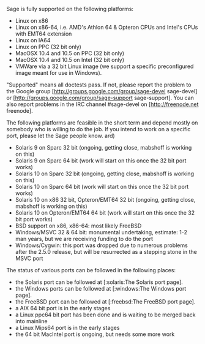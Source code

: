Sage is fully supported on the following platforms:

 * Linux on x86
 * Linux on x86-64, i.e. AMD's Athlon 64 & Opteron CPUs and Intel's CPUs with EMT64 extension
 * Linux on IA64
 * Linux on PPC (32 bit only)
 * MacOSX 10.4 and 10.5 on PPC (32 bit only)
 * MacOSX 10.4 and 10.5  on Intel (32 bit only)
 * VMWare via a 32 bit Linux image (we support a specific preconfigured image meant for use in Windows).

"Supported" means all doctests pass. If not, please report the problem to the Google group [http://groups.google.com/group/sage-devel sage-devel] or [http://groups.google.com/group/sage-support sage-support]. You can also report problems in the IRC channel #sage-devel on [http://freenode.net freenode].
 
The following platforms are feasible in the short term and depend mostly on somebody who is willing to do the job. If you intend to work on a specific port, please let the Sage people know.
ard)

 * Solaris 9 on Sparc 32 bit (ongoing, getting close, mabshoff is working on this)
 * Solaris 9 on Sparc 64 bit (work will start on this once the 32 bit port works)
 * Solaris 10 on Sparc 32 bit (ongoing, getting close, mabshoff is working on this)
 * Solaris 10 on Sparc 64 bit (work will start on this once the 32 bit port works)
 * Solaris 10 on x86 32 bit, Opteron/EMT64 32 bit (ongoing, getting close, mabshoff is working on this)
 * Solaris 10 on Opteron/EMT64 64 bit (work will start on this once the 32 bit port works)
 * BSD support on x86, x86-64: most likely FreeBSD
 * Windows/MSVC 32 & 64 bit: monumental undertaking, estimate: 1-2 man years, but we are receiving funding to do the port
 * Windows/Cygwin: this port was dropped due to numerous problems after the 2.5.0 release, but will be resurrected as a stepping stone in the MSVC port

The status of various ports can be followed in the following places:
 * the Solaris port can be followed at [:solaris:The Solaris port page].
 * the Windows ports can be followed at [:windows:The Windows port page].
 * the FreeBSD port can be followed at [:freebsd:The FreeBSD port page].
 * a AIX 64 bit port is in the early stages
 * a Linux ppc64 bit port has been done and is waiting to be merged back into mainline
 * a Linux Mips64 port is in the early stages
 * the 64 bit MacIntel port is ongoing, but needs some more work
